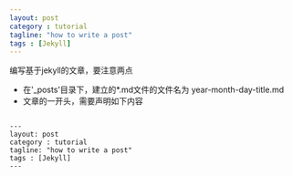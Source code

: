 ```yaml
---
layout: post
category : tutorial
tagline: "how to write a post"
tags : [Jekyll]
---
```


编写基于jekyll的文章，要注意两点

- 在'_posts'目录下，建立的*.md文件的文件名为 year-month-day-title.md
- 文章的一开头，需要声明如下内容
<pre class="prettyprint linenums">
<code class="yaml">
---
layout: post
category : tutorial
tagline: "how to write a post"
tags : [Jekyll]
---
</code>
</pre>

